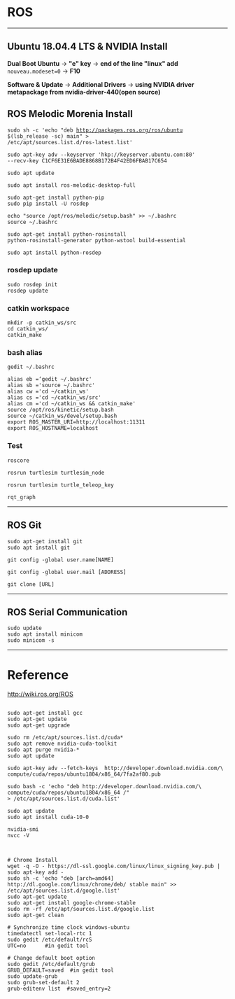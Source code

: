 # ROS

<hr/>

## Ubuntu 18.04.4 LTS & NVIDIA Install

**Dual Boot Ubuntu** -> **"e" key** -> **end of the line "linux" add** <code>nouveau.modeset=0</code> -> **F10**

**Software & Update** -> **Additional Drivers** -> **using NVIDIA driver metapackage from nvidia-driver-440(open source)**

## ROS Melodic Morenia Install

<code>sudo sh -c 'echo "deb http://packages.ros.org/ros/ubuntu $(lsb_release -sc) main" > /etc/apt/sources.list.d/ros-latest.list'</code>

<code>sudo apt-key adv --keyserver 'hkp://keyserver.ubuntu.com:80' --recv-key C1CF6E31E6BADE8868B172B4F42ED6FBAB17C654</code>

<code>sudo apt update</code>

<code>sudo apt install ros-melodic-desktop-full</code>

<pre><code>sudo apt-get install python-pip
sudo pip install -U rosdep</code></pre>

<pre><code>echo "source /opt/ros/melodic/setup.bash" >> ~/.bashrc
source ~/.bashrc</code></pre>

<code>sudo apt-get install python-rosinstall python-rosinstall-generator python-wstool build-essential</code>

<code>sudo apt install python-rosdep</code>

### rosdep update
<pre><code>sudo rosdep init
rosdep update</code></pre>

### catkin workspace
<pre><code>mkdir -p catkin_ws/src
cd catkin_ws/
catkin_make</code></pre>

### bash alias 
<pre><code>gedit ~/.bashrc

alias eb =‘gedit ~/.bashrc'
alias sb ='source ~/.bashrc'
alias cw ='cd ~/catkin_ws'
alias cs ='cd ~/catkin_ws/src'
alias cm ='cd ~/catkin_ws && catkin_make'
source /opt/ros/kinetic/setup.bash
source ~/catkin_ws/devel/setup.bash
export ROS_MASTER_URI=http://localhost:11311
export ROS_HOSTNAME=localhost
</code></pre>
### Test
<code>roscore</code>

<code>rosrun turtlesim turtlesim_node</code>

<code>rosrun turtlesim turtle_teleop_key</code>

<code>rqt_graph </code>

<hr/>

## ROS Git
<pre><code>sudo apt-get install git
sudo apt install git</code></pre>

<code>git config -global user.name[NAME]</code>

<code>git config -global user.mail [ADDRESS]</code>

<code>git clone [URL]</code>

<hr/>

## ROS Serial Communication
<pre><code>sudo update
sudo apt install minicom
sudo minicom -s</code></pre>

<hr/>

# Reference
http://wiki.ros.org/ROS



<pre><code>
sudo apt-get install gcc
sudo apt-get update
sudo apt-get upgrade

sudo rm /etc/apt/sources.list.d/cuda*
sudo apt remove nvidia-cuda-toolkit​
sudo apt purge nvidia-*​
sudo apt update​
​
sudo apt-key adv --fetch-keys  http://developer.download.nvidia.com/\
compute/cuda/repos/ubuntu1804/x86_64/7fa2af80.pub​

sudo bash -c 'echo "deb http://developer.download.nvidia.com/\
compute/cuda/repos/ubuntu1804/x86_64 /" > /etc/apt/sources.list.d/cuda.list'

sudo apt update​
sudo apt install cuda-10-0

nvidia-smi
nvcc -V​

</code></pre>


<pre><code>
# Chrome Install
wget -q -O - https://dl-ssl.google.com/linux/linux_signing_key.pub | sudo apt-key add -
sudo sh -c 'echo "deb [arch=amd64] http://dl.google.com/linux/chrome/deb/ stable main" >> /etc/apt/sources.list.d/google.list'
sudo apt-get update
sudo apt-get install google-chrome-stable
sudo rm -rf /etc/apt/sources.list.d/google.list
sudo apt-get clean

# Synchronize time clock windows-ubuntu
timedatectl set-local-rtc 1
sudo gedit /etc/default/rcS
UTC=no		#in gedit tool

# Change default boot option 
sudo gedit /etc/default/grub
GRUB_DEFAULT=saved	#in gedit tool
sudo update-grub
sudo grub-set-default 2​
grub-editenv list​	#saved_entry=2
</code></pre>

